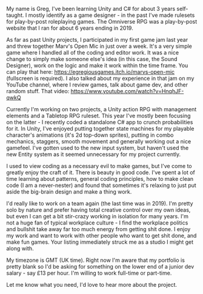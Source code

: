 My name is Greg, I've been learning Unity and C# for about 3 years self-taught. I mostly identify as a game designer - in the past I've made rulesets for play-by-post roleplaying games. The Omniverse RPG was a play-by-post website that I ran for about 6 years ending in 2019.

As far as past Unity projects, I participated in my first game jam last year and threw together Marv's Open Mic in just over a week. It's a very simple game where I handled all of the coding and editor work. It was a nice change to simply make someone else's idea (in this case, the Sound Designer), work on the logic and make it work within the time frame. You can play that here: https://egregiousgames.itch.io/marvs-open-mic (fullscreen is required). I also talked about my experience in that jam on my YouTube channel, where I review games, talk about game dev, and other random stuff. That video: https://www.youtube.com/watch?v=HnqhJF-qwkQ

Currently I'm working on two projects, a Unity action RPG with management elements and a Tabletop RPG ruleset. This year I've mostly been focusing on the latter - I recently coded a standalone C# app to crunch probabilities for it. In Unity, I've enjoyed putting together state machines for my playable character's animations (it's 2d top-down sprites), putting in combo mechanics, staggers, smooth movement and generally working out a nice gamefeel. I've gotten used to the new input system, but haven't used the new Entity system as it seemed unnecessary for my project currently.

I used to view coding as a necessary evil to make games, but I've come to greatly enjoy the craft of it. There is beauty in good code. I've spent a lot of time learning about patterns, general coding principles, how to make clean code (I am a never-nester) and found that sometimes it's relaxing to just put aside the big-brain design and make a thing work.

I'd really like to work on a team again (the last time was in 2019). I'm pretty solo by nature and prefer having total creative control over my own ideas, but even I can get a bit stir-crazy working in isolation for many years. I'm not a huge fan of typical workplace culture - I find the workplace politics and bullshit take away far too much energy from getting shit done. I enjoy my work and want to work with other people who want to get shit done, and make fun games. Your listing immediately struck me as a studio I might get along with.

My timezone is GMT (UK time). Right now I'm aware that my portfolio is pretty blank so I'd be asking for something on the lower end of a junior dev salary - say £13 per hour. I'm willing to work full-time or part-time.

Let me know what you need, I'd love to hear more about the project.
